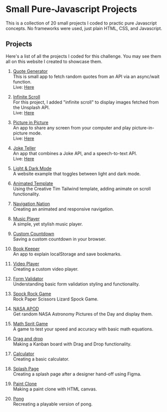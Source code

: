 # Small Pure-Javascript Projects

This is a collection of 20 small projects I coded to practic pure Javascript concepts. No frameworks were used, just plain HTML, CSS, and Javascript.

## Projects

Here's a list of all the projects I coded for this challenge. You may see them all on this website I created to showcase them.

1. [Quote Generator](/quote-generator)\
    This is small app to fetch random quotes from an API via an async/wait function.\
    Live: [Here](https://20-javascript-quote-generator.vercel.app) 

2. [Infinite Scroll](/infinite-scroll)\
    For this project, I added "infinite scroll" to display images fetched from the Unsplash API.\
    Live: [Here](https://20-javascript-infinite-scroll.vercel.app) 
    
3. [Picture in Picture](/picture-in-picture)\
    An app to share any screen from your computer and play picture-in-picture mode.\
    Live: [Here](https://20-javascript-picture-in-picture.vercel.app/) 

4. [Joke Teller](/joke-teller)\
    An app that combines a Joke API, and a speech-to-text API.\
    Live: [Here](https://web223dev.github.io/20-Javascript/joke-teller/)

5. [Light & Dark Mode](/)\
    A website example that toggles between light and dark mode.

6. [Animated Template](/)\
    Using the Creative Tim Tailwind template, adding animate on scroll functionality.

7. [Navigation Nation](/)\
    Creating an animated and responsive navigation.

8. [Music Player](/)\
    A simple, yet stylish music player.

9. [Custom Countdown](/)\
    Saving a custom countdown in your browser.

10. [Book Keeper](/)\
    An app to explain localStorage and save bookmarks.
11. [Video Player](/)\
    Creating a custom video player.
    
12. [Form Validator](/)\
    Understanding basic form validation styling and functionality.

13. [Spock Rock Game](/)\
    Rock Paper Scissors Lizard Spock Game.

14. [NASA APOD](/)\
    Get random NASA Astronomy Pictures of the Day and display them.

15. [Math Sprit Game](/)\
    A game to test your speed and accuracy with basic math equations.

16. [Drag and drop](/)\
    Making a Kanban board with Drag and Drop functionality.

17. [Calculator](/)\
    Creating a basic calculator.
    
18. [Splash Page](/)\
    Creating a splash page after a designer hand-off using Figma.
    
19. [Paint Clone](/)\
    Making a paint clone with HTML canvas.
    
20. [Pong](/)\
    Recreating a playable version of pong.
